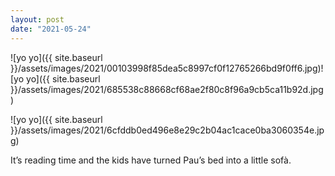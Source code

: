 ```yaml
---
layout: post
date: "2021-05-24"
---
```


![yo yo]({{ site.baseurl }}/assets/images/2021/00103998f85dea5c8997cf0f12765266bd9f0ff6.jpg)![yo yo]({{ site.baseurl }}/assets/images/2021/685538c88668cf68ae2f80c8f96a9cb5ca11b92d.jpg)

![yo yo]({{ site.baseurl }}/assets/images/2021/6cfddb0ed496e8e29c2b04ac1cace0ba3060354e.jpg)

It’s reading time and the kids have turned Pau’s bed into a little sofà.
